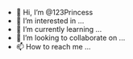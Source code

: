 - 👋 Hi, I’m @123Princess
- 👀 I’m interested in ...
- 🌱 I’m currently learning ...
- 💞️ I’m looking to collaborate on ...
- 📫 How to reach me ...

<!---
123Princess/123Princess is a ✨ special ✨ repository because its `README.md` (this file) appears on your GitHub profile.
You can click the Preview link to take a look at your changes.
--->
